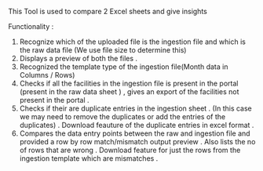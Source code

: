 This Tool is used to compare 2 Excel sheets and give insights 

Functionality :

1. Recognize which of the uploaded file is the ingestion file and which is the raw data file (We use file size to determine this)
2. Displays a preview of both the files .
3. Recognized the template type of the ingestion file(Month data in Columns / Rows)
4. Checks if all the facilities in the ingestion file is present in the portal (present in the raw data sheet ) , gives an export of the facilities not present in the portal .
5. Checks if their are duplicate entries in the ingestion sheet . (In this case we may need to remove the duplicates or add the entries of the duplicates) . 
   Download feauture of the duplicate entries in excel format .
6. Compares the data entry points between the raw and ingestion file and provided a row by row match/mismatch output preview . Also lists the no of rows that are wrong .
   Download feature for just the rows from the ingestion template which are mismatches . 

